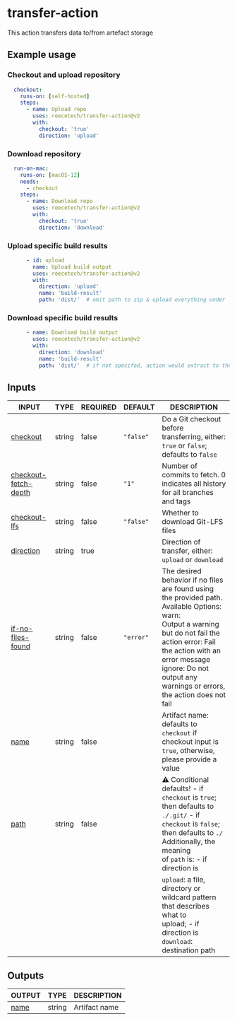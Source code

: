 # transfer-action

This action transfers data to/from artefact storage


## Example usage

### Checkout and upload repository

```yaml
  checkout:
    runs-on: [self-hosted]
    steps:
      - name: Upload repo
        uses: reecetech/transfer-action@v2
        with:
          checkout: 'true'
          direction: 'upload'
```

### Download repository

```yaml
  run-on-mac:
    runs-on: [macOS-12]
    needs:
      - checkout
    steps:
      - name: Download repo
        uses: reecetech/transfer-action@v2
        with:
          checkout: 'true'
          direction: 'download'
```

### Upload specific build results

```yaml
      - id: upload
        name: Upload build output
        uses: reecetech/transfer-action@v2
        with:
          direction: 'upload'
          name: 'build-result'
          path: 'dist/'  # omit path to zip & upload everything under `./`
```

### Download specific build results

```yaml
      - name: Download build output
        uses: reecetech/transfer-action@v2
        with:
          direction: 'download'
          name: 'build-result'
          path: 'dist/'  # if not specifed, action would extract to the `./` path
```


## Inputs

<!-- AUTO-DOC-INPUT:START - Do not remove or modify this section -->

|                                            INPUT                                             |  TYPE  | REQUIRED |  DEFAULT  |                                                                                                                              DESCRIPTION                                                                                                                              |
|----------------------------------------------------------------------------------------------|--------|----------|-----------|-----------------------------------------------------------------------------------------------------------------------------------------------------------------------------------------------------------------------------------------------------------------------|
|                   <a name="input_checkout"></a>[checkout](#input_checkout)                   | string |  false   | `"false"` |                                                                                         Do a Git checkout before transferring, either: `true` or `false`; defaults to `false`                                                                                         |
| <a name="input_checkout-fetch-depth"></a>[checkout-fetch-depth](#input_checkout-fetch-depth) | string |  false   |   `"1"`   |                                                                                             Number of commits to fetch. 0 indicates all history for all branches and tags                                                                                             |
|             <a name="input_checkout-lfs"></a>[checkout-lfs](#input_checkout-lfs)             | string |  false   | `"false"` |                                                                                                                   Whether to download Git-LFS files                                                                                                                   |
|                 <a name="input_direction"></a>[direction](#input_direction)                  | string |   true   |           |                                                                                                         Direction of transfer, either: `upload` or `download`                                                                                                         |
|     <a name="input_if-no-files-found"></a>[if-no-files-found](#input_if-no-files-found)      | string |  false   | `"error"` | The desired behavior if no files are found using the provided path. Available Options: warn: <br>Output a warning but do not fail the action error: Fail the action with an <br>error message ignore: Do not output any warnings or errors, the action does not fail  |
|                         <a name="input_name"></a>[name](#input_name)                         | string |  false   |           |                                                                                 Artifact name: defaults to `checkout` if checkout input is `true`, otherwise, please provide a value                                                                                  |
|                         <a name="input_path"></a>[path](#input_path)                         | string |  false   |           |                                    ⚠️ Conditional defaults! - if `checkout` is `true`; then defaults to `./.git/` - if `checkout` is `false`; then defaults to `./`  Additionally, the meaning <br>of `path` is: - if direction is                                     |
|                                                                                              |        |          |           |                                                                  `upload`: a file, directory or wildcard pattern that describes what to <br>upload; - if direction is `download`: destination path                                                                    |

<!-- AUTO-DOC-INPUT:END -->


## Outputs

<!-- AUTO-DOC-OUTPUT:START - Do not remove or modify this section -->

|                     OUTPUT                     |  TYPE  |  DESCRIPTION  |
|------------------------------------------------|--------|---------------|
| <a name="output_name"></a>[name](#output_name) | string | Artifact name |

<!-- AUTO-DOC-OUTPUT:END -->

